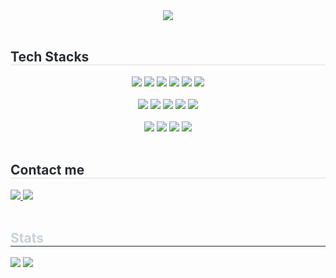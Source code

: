 <div align= "center">
  <img src="https://capsule-render.vercel.app/api?type=cylinder&color=gradient&height=180&text=Hello,%20I'm%20Emma&animation=&fontColor=ffffff&fontSize=60" />
</div>
<br>  

<div align= "left">
  <h2 style="border-bottom: 1px solid #d8dee4; color: #282d33;"> Tech Stacks </h2>
  <div style="margin: 0 auto; text-align: center;" align= "left"> 
    <img src="https://img.shields.io/badge/Javascript-F7DF1E?style=flat-square&logo=Javascript&logoColor=white">
    <img src="https://img.shields.io/badge/React-61DAFB?style=flat-square&logo=React&logoColor=white">
    <img src="https://img.shields.io/badge/Next.js-000000?style=flat-square&logo=Next.js&logoColor=white">
    <img src="https://img.shields.io/badge/HTML5-E34F26?style=flat-square&logo=HTML5&logoColor=white">
    <img src="https://img.shields.io/badge/CSS3-1572B6?style=flat-square&logo=CSS3&logoColor=white">
    <img src="https://img.shields.io/badge/Tailwind CSS-06B6D4?style=flat-square&logo=Tailwind CSS&logoColor=white">
    <br/>
    <br/>
    <img src="https://img.shields.io/badge/C-A8B9CC?style=flat-square&logo=C&logoColor=white">
    <img src="https://img.shields.io/badge/C++-00599C?style=flat-square&logo=C%2B%2B&logoColor=white">
    <img src="https://img.shields.io/badge/Java-007396?style=flat-square&logo=Java&logoColor=white">
    <img src="https://img.shields.io/badge/Python-3776AB?style=flat-square&logo=Python&logoColor=white">
    <img src="https://img.shields.io/badge/Firebase-FFCA28?style=flat-square&logo=Firebase&logoColor=white">
    <br/>
    <br/>
    <img src="https://img.shields.io/badge/Git-F05032?style=flat-square&logo=Git&logoColor=white">
    <img src="https://img.shields.io/badge/Github-181717?style=flat-square&logo=Github&logoColor=white">
    <img src="https://img.shields.io/badge/Slack-4A154B?style=flat-square&logo=Slack&logoColor=white">
    <img src="https://img.shields.io/badge/Discord-5865F2?style=flat-square&logo=Discord&logoColor=white">
    <br/>
  </div>
</div>
<br>

<div align= "left">
  <h2 style="border-bottom: 1px solid #d8dee4; color: #282d33;"> Contact me </h2>
  <div align= "left"> 
    <a href=mailto:ojm5155@gmail.com> <img src="https://img.shields.io/badge/Gmail-EA4335?style=flat-square&logo=Gmail&logoColor=white&link=mailto:ojm5155@gmail.com"> </a>
    <a href=https://dev-district.tistory.com> <img src="https://img.shields.io/badge/Tistory-000000?style=flat-square&logo=Tistory&logoColor=white&link=https://dev-district.tistory.com/"> </a>
  </div> 
</div>
<br/>

<div style="text-align: left;"> 
    <h2 style="border-bottom: 1px solid #21262d; color: #c9d1d9;"> Stats </h2> 
    <div style="text-align: left;"> 
      <img src="https://github-readme-stats.vercel.app/api?username=ojm51&bg_color=180,000000,&title_color=000000&text_color=000000"/>
      <img src="https://github-readme-stats.vercel.app/api/top-langs/?username=ojm51&layout=compact&bg_color=180,000000,&title_color=000000&text_color=000000"/> 
    </div> 
</div>
<br>
    
